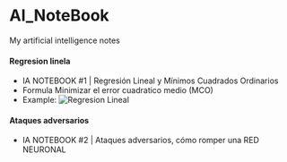 # AI_NoteBook
My artificial intelligence notes

#### Regresion linela
- IA NOTEBOOK #1 | Regresión Lineal y Mínimos Cuadrados Ordinarios
- Formula Minimizar el error cuadratico medio (MCO)
- Example:
![Regresion Lineal](https://github.com/FernandoFH/AI_NoteBook/blob/master/RegresionLineal.JPG)

#### Ataques adversarios
- IA NOTEBOOK #2 | Ataques adversarios, cómo romper una RED NEURONAL
